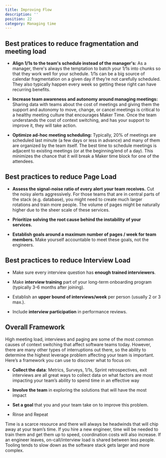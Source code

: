 ```yaml
---
title: Improving Flow
description: ''
position: 22
category: Managing time
---
```


## Best pratices to reduce fragmentation and meeting load

- **Align 1/1s to the team's schedule instead of the manager's:** As a manager, there's always the temptation to batch your 1/1s into chunks so that they work well for your schedule. 1/1s can be a big source of calendar fragmentation on a given day if they’re not carefully scheduled.  They also typically happen every week so getting these right can have recurring benefits.

- **Increase team awareness and autonomy around managing meetings:** Sharing data with teams about the cost of meetings and giving them the support and autonomy to move, change, or cancel meetings is critical to a healthy meeting culture that encourages Maker Time.  Once the team understands the cost of context switching, and has your support to improve it, they will take action.

- **Optimize ad-hoc meeting scheduling:** Typically, 20% of meetings are scheduled last minute (a few days or less in advance) and many of them are organized by the team itself.  The best time to schedule meetings is adjacent to existing meetings (or at the beginning/end of a day).  This minimizes the chance that it will break a Maker time block for one of the attendees.

## Best practices to reduce Page Load

- **Assess the signal-noise ratio of every alert your team receives.** Cut the noisy alerts aggressively. For those teams that are in central parts of the stack (e.g. database), you might need to create much larger rotations and train more people. The volume of pages might be naturally higher due to the sheer scale of these services.

- **Prioritize solving the root cause behind the instability of your services.**

- **Establish goals around a maximum number of pages / week for team members.** Make yourself accountable to meet these goals, not the engineers.

## Best practices to reduce Interview Load

- Make sure every interview question has **enough trained interviewers**.

- Make **interview training** part of your long-term onboarding program (typically 3-6 months after joining).

- Establish an **upper bound of interviews/week** per person (usually 2 or 3 max.).

- Include **interview participation** in performance reviews.


## Overall Framework

High meeting load, interviews and paging are some of the most common causes of context switching that affect software teams today.  However, there are many other types of interruptions out there, so the ability to determine the highest leverage problem affecting your team is important.  Here’s a framework you can use to discover what to focus on:

- **Collect the data**: Metrics, Surveys, 1/1s, Sprint retrospectives, exit interviews are all great ways to collect data on what factors are most impacting your team’s ability to spend time in an effective way

- **Involve the team** in exploring the solutions that will have the most impact

- **Set a goal** that you and your team take on to improve this problem.

- Rinse and Repeat

Time is a scarce resource and there will always be headwinds that will chip away at your team’s time.  If you hire a new engineer, time will be needed to train them and get them up to speed, coordination costs will also increase.   If an engineer leaves, on-call/interview load is shared between less people.  Tooling tends to slow down as the software stack gets larger and more complex.